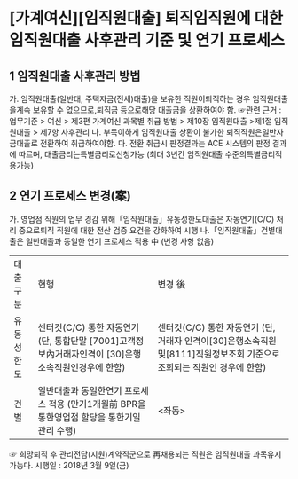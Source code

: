 # [가계여신][임직원대출] 퇴직임직원에 대한 임직원대출 사후관리 기준 및 연기 프로세스
## 1 임직원대출 사후관리 방법
가. 임직원대출(일반대, 주택자금(전세)대출)을 보유한 직원이퇴직하는 경우 임직원대출을계속 보유할 수 없으므로,퇴직금 등으로해당 대출금을 상환하여야 함.
☞관련 근거 : 업무기준 > 여신 > 제3편 가계여신 과목별 취급 방법 > 제10장 임직원대출 >제1절 임직원대출 > 제7항 사후관리
나. 부득이하게 임직원대출 상환이 불가한 퇴직직원은일반자금대출로 전환하여 취급하여야함.
다. 전환 취급시 판정결과는 ACE 시스템의 판정 결과에 따르며, 대출금리는특별금리로신청가능
(최대 3년간 임직원대출 수준의특별금리적용가능)
## 2 연기 프로세스 변경(案)
가. 영업점 직원의 업무 경감 위해「임직원대출」유동성한도대출은 자동연기(C/C) 처리 중으로퇴직 직원에 대한 전산 검증 요건을 강화하여 시행
나.「임직원대출」건별대출은 일반대출과 동일한 연기 프로세스 적용 中 (변경 사항 없음)

<table><tbody><tr>
<td>
대출구분</td>
<td>
현행</td>
<td>
변경 後</td></tr><tr>
<td>
유동성한도</td>
<td>센터컷(C/C) 통한 자동연기
(단, 통합단말 [7001]고객정보內거래자인격이 [30]은행소속직원인경우에 한함)</td>
<td>센터컷(C/C) 통한 자동연기
(단, 거래자 인격이[30]은행소속직원 및[8111]직원정보조회 기준으로조회되는 직원인 경우에 한함)</td></tr><tr>
<td>
건별</td>
<td>일반대출과 동일한연기 프로세스 적용
(만기1개월前 BPR을 통한영업점 할당을 통한기일 관리 수행)</td>
<td>
<좌동></td></tr></tbody>
</table>


☞ 희망퇴직 후 관리전담(지원)계약직군으로 再채용되는 직원은 임직원대출 과목유지 가능다.
시행일 : 2018년 3월 9일(금)
